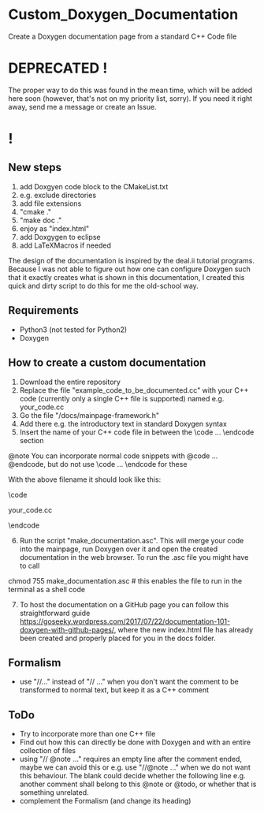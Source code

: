 # Custom_Doxygen_Documentation
Create a Doxygen documentation page from a standard C++ Code file

# DEPRECATED !
The proper way to do this was found in the mean time, which will be added here soon (however, that's not on my priority list, sorry). If you need it right away, send me a message or create an Issue.
# !

## New steps
1. add Doxgyen code block to the CMakeList.txt
2.  e.g. exclude directories
3. add file extensions
4. "cmake ."
5. "make doc ."
6. enjoy as "index.html"
7. add Doxgygen to eclipse
8. add LaTeXMacros if needed

The design of the documentation is inspired by the deal.ii tutorial programs. Because I was not able to figure out how one can configure Doxygen such that it exactly creates  what is shown in this documentation, I created this quick and dirty script to do this for me the old-school way.

## Requirements
- Python3 (not tested for Python2)
- Doxygen

## How to create a custom documentation
1. Download the entire repository
2. Replace the file "example_code_to_be_documented.cc" with your C++ code (currently only a single C++ file is supported) named e.g. your_code.cc
3. Go the file "/docs/mainpage-framework.h"
4. Add there e.g. the introductory text in standard Doxygen syntax
5. Insert the name of your C++ code file in between the \code ... \endcode section

@note You can incorporate normal code snippets with @code ... @endcode, but do not use \code ... \endcode for these

With the above filename it should look like this:

\code

your_code.cc

\endcode

6. Run the script "make_documentation.asc". This will merge your code into the mainpage, run Doxygen over it and open the created documentation in the web browser. To run the .asc file you might have to call

chmod 755 make_documentation.asc # this enables the file to run in the terminal as a shell code

7. To host the documentation on a GitHub page you can follow this straightforward guide https://goseeky.wordpress.com/2017/07/22/documentation-101-doxygen-with-github-pages/, where the new index.html file has already been created and properly placed for you in the docs folder.

## Formalism
- use "//..." instead of "// ..." when you don't want the comment to be transformed to normal text, but keep it as a C++ comment


## ToDo
- Try to incorporate more than one C++ file
- Find out how this can directly be done with Doxygen and with an entire collection of files
- using "// @note ..." requires an empty line after the comment ended, maybe we can avoid this or e.g. use "//@note ..." when we do not want this behaviour. The blank could decide whether the following line e.g. another comment shall belong to this @note or @todo, or whether that is something unrelated.
- complement the Formalism (and change its heading)
